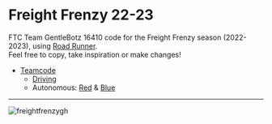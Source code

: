 # Freight Frenzy 22-23

FTC Team GentleBotz 16410 code for the Freight Frenzy season (2022-2023), using [Road Runner](https://github.com/acmerobotics/road-runner).  
Feel free to copy, take inspiration or make changes!

- [Teamcode](teamcode/)
  - [Driving](teamcode/DrivingFreightFrenzy.java)
  - Autonomous: [Red](teamcode/RedLeft.java) & [Blue](teamcode/BlueRight.java)
  
---

![freightfrenzygh](https://user-images.githubusercontent.com/85389665/218849101-902bb347-a007-4b93-8e7e-930930c8fe03.png)
